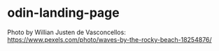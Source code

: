 # odin-landing-page

Photo by Willian Justen de Vasconcellos: https://www.pexels.com/photo/waves-by-the-rocky-beach-18254876/